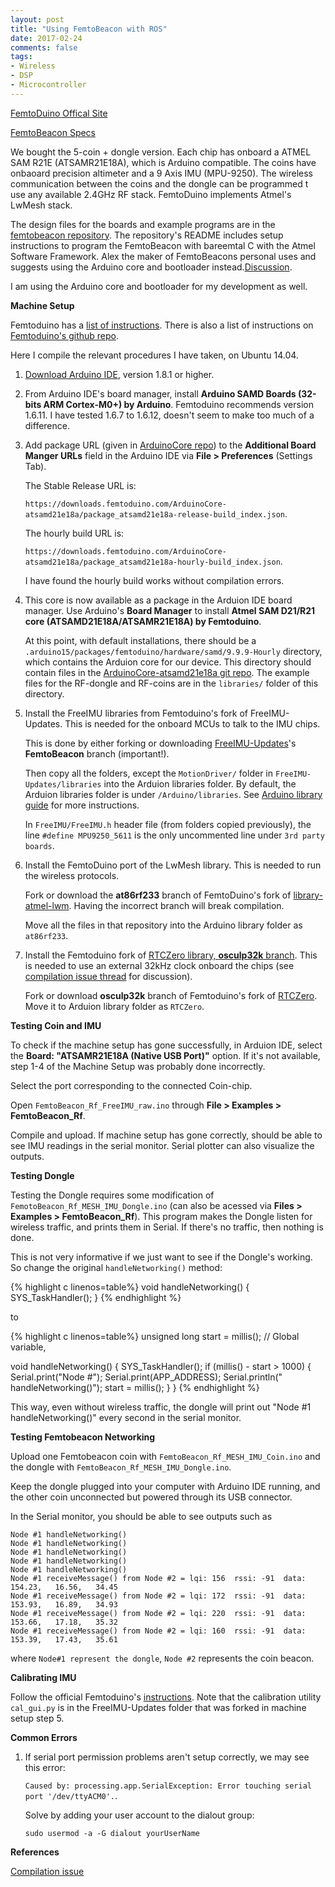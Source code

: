 ```yaml
---
layout: post
title: "Using FemtoBeacon with ROS"
date: 2017-02-24
comments: false
tags:
- Wireless
- DSP
- Microcontroller
---
```



[FemtoDuino Offical Site](https://femtoduino.com/shop)

[FemtoBeacon Specs](https://www.tindie.com/products/femtoduino/femtobeacon-kit-starter/?pt=full_prod_search)

We bought the 5-coin + dongle version. Each chip has onboard a ATMEL SAM R21E (ATSAMR21E18A), which is Arduino compatible. The coins have onbaoard precision altimeter and a 9 Axis IMU (MPU-9250). The wireless communication between the coins and the dongle can be programmed t use any available 2.4GHz RF stack. FemtoDuino implements Atmel's LwMesh stack.

The design files for the boards and example programs are in the [femtobeacon repository](https://github.com/femtoduino/femto-beacon). The repository's README includes setup instructions to program the FemtoBeacon with bareemtal C with the Atmel Software Framework. Alex the maker of FemtoBeacons personal uses and suggests using the Arduino core and bootloader instead.[Discussion](https://github.com/femtoduino/femto-beacon/issues/3).

I am using the Arduino core and bootloader for my development as well.

**Machine Setup**

Femtoduino has a [list of instructions](https://femtoduino.com/examples/setup). There is also a list of instructions on [Femtoduino's github repo](https://github.com/femtoduino/ArduinoCore-atsamd21e18a/). 

Here I compile the relevant procedures I have taken, on Ubuntu 14.04.

1. [Download Arduino IDE](https://www.arduino.cc/en/main/software), version 1.8.1 or higher.

2. From Arduino IDE's board manager, install **Arduino SAMD Boards (32-bits ARM Cortex-M0+) by Arduino**. Femtoduino recommends version 1.6.11. I have tested 1.6.7 to 1.6.12, doesn't seem to make too much of a difference.

3. Add package URL (given in [ArduinoCore repo](https://github.com/femtoduino/ArduinoCore-atsamd21e18a/)) to the **Additional Board Manger URLs** field in the Arduino IDE via **File > Preferences** (Settings Tab).
  
    The Stable Release URL is: 

    `https://downloads.femtoduino.com/ArduinoCore-atsamd21e18a/package_atsamd21e18a-release-build_index.json`.
  
    The hourly build URL is: 

    `https://downloads.femtoduino.com/ArduinoCore-atsamd21e18a/package_atsamd21e18a-hourly-build_index.json`.

    I have found the hourly build works without compilation errors.

4. This core is now available as a package in the Arduion IDE board manager. Use Arduino's **Board Manager** to install **Atmel SAM D21/R21 core (ATSAMD21E18A/ATSAMR21E18A) by Femtoduino**.

    At this point, with default installations, there should be a `.arduino15/packages/femtoduino/hardware/samd/9.9.9-Hourly` directory, which contains the Arduion core for our device. This directory should contain files in the [ArduinoCore-atsamd21e18a git repo](https://github.com/femtoduino/ArduinoCore-atsamd21e18a/). The example files for the RF-dongle and RF-coins are in the `libraries/` folder of this directory.

5. Install the FreeIMU libraries from Femtoduino's fork of FreeIMU-Updates. This is needed for the onboard MCUs to talk to the IMU chips.

    This is done by either forking or downloading [FreeIMU-Updates](https://github.com/femtoduino/FreeIMU-Updates)'s **FemtoBeacon** branch (important!). 

    Then copy all the folders, except the `MotionDriver/` folder in `FreeIMU-Updates/libraries` into the Arduion libraries folder. By default, the Arduion libraries folder is under `/Arduino/libraries`. See [Arduino library guide](https://www.arduino.cc/en/Guide/Libraries) for more instructions.

    In `FreeIMU/FreeIMU.h` header file (from folders copied previously), the line `#define MPU9250_5611` is the only uncommented line under `3rd party boards`.

6. Install the FemtoDuino port of the LwMesh library. This is needed to run the wireless protocols.

    Fork or download the **at86rf233** branch of FemtoDuino's fork of [library-atmel-lwm](https://github.com/femtoduino/library-atmel-lwm/tree/at86rf233). Having the incorrect branch will break compilation.

    Move all the files in that repository into the Arduino library folder as `at86rf233`.

7. Install the Femtoduino fork of [RTCZero library, **osculp32k** branch](https://github.com/femtoduino/RTCZero/tree/osculp32k). This is needed to use an external 32kHz clock onboard the chips (see [compilation issue thread](https://github.com/femtoduino/ArduinoCore-atsamd21e18a/issues/11) for discussion).

    Fork or download **osculp32k** branch of Femtoduino's fork of [RTCZero](https://github.com/femtoduino/RTCZero/tree/osculp32k). Move it to Arduion library folder as `RTCZero`.

**Testing Coin and IMU**

To check if the machine setup has gone successfully, in Arduion IDE, select the **Board: "ATSAMR21E18A (Native USB Port)"** option. If it's not available, step 1-4 of the Machine Setup was probably done incorrectly.

Select the port corresponding to the connected Coin-chip.

Open `FemtoBeacon_Rf_FreeIMU_raw.ino` through **File > Examples > FemtoBeacon_Rf**. 

Compile and upload. If machine setup has gone correctly, should be able to see IMU readings in the serial monitor. Serial plotter can also visualize the outputs.

**Testing Dongle**

Testing the Dongle requires some modification of `FemotoBeacon_Rf_MESH_IMU_Dongle.ino` (can also be acessed via **Files > Examples > FemtoBeacon_Rf**). This program makes the Dongle listen for wireless traffic, and prints them in Serial. If there's no traffic, then nothing is done.

This is not very informative if we just want to see if the Dongle's working. So change the original `handleNetworking()` method:

{% highlight c linenos=table%}
void handleNetworking()
{
    SYS_TaskHandler();
}
{% endhighlight %}

to 

{% highlight c linenos=table%}
unsigned long start = millis(); // Global variable,

void handleNetworking()
{
    SYS_TaskHandler();
    if (millis() - start > 1000) {
        Serial.print("Node #");
        Serial.print(APP_ADDRESS);
        Serial.println(" handleNetworking()");
        start = millis();
    }
}
{% endhighlight %}

This way, even without wireless traffic, the dongle will print out "Node #1 handleNetworking()" every second in the serial monitor.

**Testing Femtobeacon Networking**

Upload one Femtobeacon coin with `FemtoBeacon_Rf_MESH_IMU_Coin.ino` and the dongle with `FemtoBeacon_Rf_MESH_IMU_Dongle.ino`.

Keep the dongle plugged into your computer with Arduino IDE running, and the other coin unconnected but powered through its USB connector.

In the Serial monitor, you should be able to see outputs such as

```
Node #1 handleNetworking()
Node #1 handleNetworking()
Node #1 handleNetworking()
Node #1 handleNetworking()
Node #1 handleNetworking()
Node #1 receiveMessage() from Node #2 = lqi: 156  rssi: -91  data:   154.23,   16.56,   34.45
Node #1 receiveMessage() from Node #2 = lqi: 172  rssi: -91  data:   153.93,   16.89,   34.93
Node #1 receiveMessage() from Node #2 = lqi: 220  rssi: -91  data:   153.66,   17.18,   35.32
Node #1 receiveMessage() from Node #2 = lqi: 160  rssi: -91  data:   153.39,   17.43,   35.61
```

where `Node#1 represent the dongle`, `Node #2` represents the coin beacon.


**Calibrating IMU**

Follow the official Femtoduino's [instructions](https://femtoduino.com/examples/calibration-info). Note that the calibration utility `cal_gui.py` is in the FreeIMU-Updates folder that was forked in machine setup step 5.


**Common Errors**

1. If serial port permission problems aren't setup correctly, we may see this error:

    `Caused by: processing.app.SerialException: Error touching serial port '/dev/ttyACM0'.`.

    Solve by adding your user account to the dialout group:

    `sudo usermod -a -G dialout yourUserName`
    

**References**

[Compilation issue](https://github.com/femtoduino/ArduinoCore-atsamd21e18a/issues/11)
